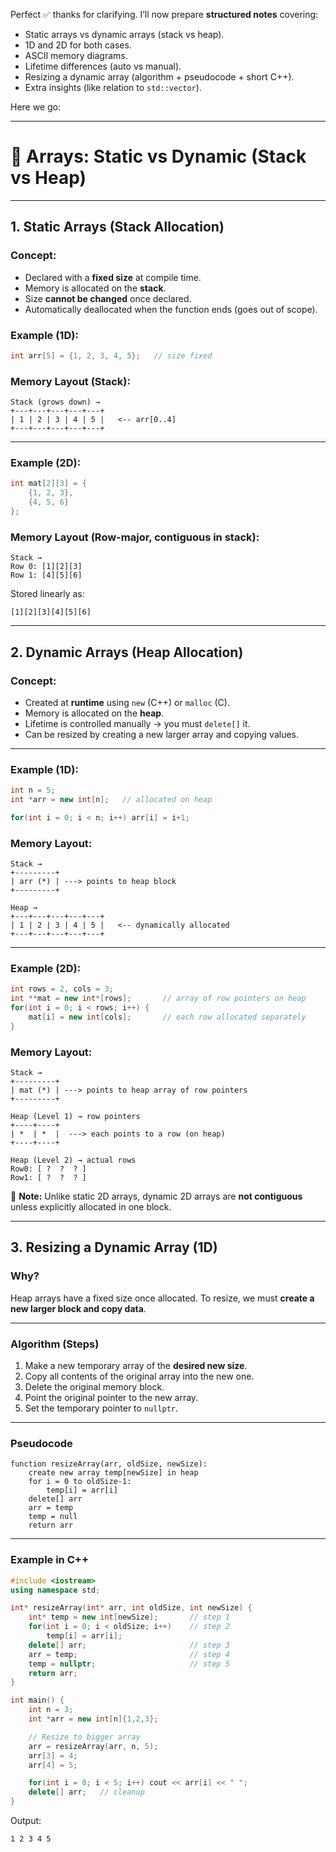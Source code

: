 Perfect ✅ thanks for clarifying.
I’ll now prepare **structured notes** covering:

* Static arrays vs dynamic arrays (stack vs heap).
* 1D and 2D for both cases.
* ASCII memory diagrams.
* Lifetime differences (auto vs manual).
* Resizing a dynamic array (algorithm + pseudocode + short C++).
* Extra insights (like relation to `std::vector`).

Here we go:

---

# 📘 Arrays: Static vs Dynamic (Stack vs Heap)

---

## 1. Static Arrays (Stack Allocation)

### Concept:

* Declared with a **fixed size** at compile time.
* Memory is allocated on the **stack**.
* Size **cannot be changed** once declared.
* Automatically deallocated when the function ends (goes out of scope).

### Example (1D):

```cpp
int arr[5] = {1, 2, 3, 4, 5};   // size fixed
```

### Memory Layout (Stack):

```
Stack (grows down) →
+---+---+---+---+---+
| 1 | 2 | 3 | 4 | 5 |   <-- arr[0..4]
+---+---+---+---+---+
```

---

### Example (2D):

```cpp
int mat[2][3] = {
    {1, 2, 3},
    {4, 5, 6}
};
```

### Memory Layout (Row-major, contiguous in stack):

```
Stack →
Row 0: [1][2][3]
Row 1: [4][5][6]
```

Stored linearly as:

```
[1][2][3][4][5][6]
```

---

## 2. Dynamic Arrays (Heap Allocation)

### Concept:

* Created at **runtime** using `new` (C++) or `malloc` (C).
* Memory is allocated on the **heap**.
* Lifetime is controlled manually → you must `delete[]` it.
* Can be resized by creating a new larger array and copying values.

---

### Example (1D):

```cpp
int n = 5;
int *arr = new int[n];   // allocated on heap

for(int i = 0; i < n; i++) arr[i] = i+1;
```

### Memory Layout:

```
Stack →
+---------+
| arr (*) | ---> points to heap block
+---------+

Heap →
+---+---+---+---+---+
| 1 | 2 | 3 | 4 | 5 |   <-- dynamically allocated
+---+---+---+---+---+
```

---

### Example (2D):

```cpp
int rows = 2, cols = 3;
int **mat = new int*[rows];       // array of row pointers on heap
for(int i = 0; i < rows; i++) {
    mat[i] = new int[cols];       // each row allocated separately
}
```

### Memory Layout:

```
Stack →
+---------+
| mat (*) | ---> points to heap array of row pointers
+---------+

Heap (Level 1) → row pointers
+----+----+
| *  | *  |  ---> each points to a row (on heap)
+----+----+

Heap (Level 2) → actual rows
Row0: [ ?  ?  ? ]
Row1: [ ?  ?  ? ]
```

📌 **Note:** Unlike static 2D arrays, dynamic 2D arrays are **not contiguous** unless explicitly allocated in one block.

---

## 3. Resizing a Dynamic Array (1D)

### Why?

Heap arrays have a fixed size once allocated.
To resize, we must **create a new larger block and copy data**.

---

### Algorithm (Steps)

1. Make a new temporary array of the **desired new size**.
2. Copy all contents of the original array into the new one.
3. Delete the original memory block.
4. Point the original pointer to the new array.
5. Set the temporary pointer to `nullptr`.

---

### Pseudocode

```
function resizeArray(arr, oldSize, newSize):
    create new array temp[newSize] in heap
    for i = 0 to oldSize-1:
        temp[i] = arr[i]
    delete[] arr
    arr = temp
    temp = null
    return arr
```

---

### Example in C++

```cpp
#include <iostream>
using namespace std;

int* resizeArray(int* arr, int oldSize, int newSize) {
    int* temp = new int[newSize];       // step 1
    for(int i = 0; i < oldSize; i++)    // step 2
        temp[i] = arr[i];
    delete[] arr;                       // step 3
    arr = temp;                         // step 4
    temp = nullptr;                     // step 5
    return arr;
}

int main() {
    int n = 3;
    int *arr = new int[n]{1,2,3};

    // Resize to bigger array
    arr = resizeArray(arr, n, 5);
    arr[3] = 4;
    arr[4] = 5;

    for(int i = 0; i < 5; i++) cout << arr[i] << " ";
    delete[] arr;   // cleanup
}
```

Output:

```
1 2 3 4 5
```

